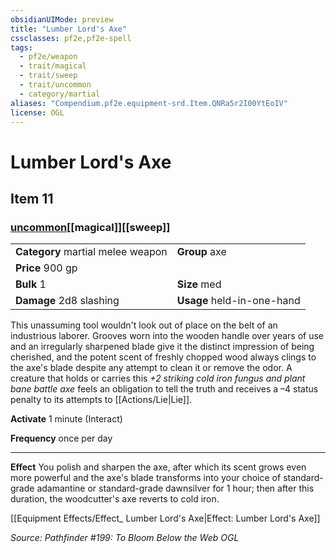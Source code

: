 ```yaml
---
obsidianUIMode: preview
title: "Lumber Lord's Axe"
cssclasses: pf2e,pf2e-spell
tags:
  - pf2e/weapon
  - trait/magical
  - trait/sweep
  - trait/uncommon
  - category/martial
aliases: "Compendium.pf2e.equipment-srd.Item.QNRa5r2I00YtEoIV"
license: OGL
---
```

# Lumber Lord's Axe
## Item 11
### [uncommon](uncommon "Uncommon Rarity Trait")[[magical]][[sweep]]

|  |  |
| -- | -- |
| **Category** martial melee weapon | **Group** axe |
| **Price** 900 gp |  |
| **Bulk** 1 | **Size** med |
| **Damage** 2d8 slashing  | **Usage** held-in-one-hand |



This unassuming tool wouldn't look out of place on the belt of an industrious laborer. Grooves worn into the wooden handle over years of use and an irregularly sharpened blade give it the distinct impression of being cherished, and the potent scent of freshly chopped wood always clings to the axe's blade despite any attempt to clean it or remove the odor. A creature that holds or carries this _+2 striking cold iron fungus and plant bane battle axe_ feels an obligation to tell the truth and receives a –4 status penalty to its attempts to [[Actions/Lie|Lie]].

**Activate** 1 minute (Interact)

**Frequency** once per day

* * *

**Effect** You polish and sharpen the axe, after which its scent grows even more powerful and the axe's blade transforms into your choice of standard-grade adamantine or standard-grade dawnsilver for 1 hour; then after this duration, the woodcutter's axe reverts to cold iron.

[[Equipment Effects/Effect_ Lumber Lord's Axe|Effect: Lumber Lord's Axe]]

*Source: Pathfinder #199: To Bloom Below the Web*
*OGL*